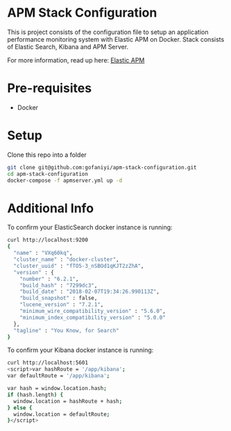 # APM Stack Configuration
This is project consists of the configuration file to setup an application performance monitoring system with Elastic APM on Docker.
Stack consists of Elastic Search, Kibana and APM Server.

For more information, read up here: [Elastic APM](https://www.elastic.co/solutions/apm)

# Pre-requisites
  - Docker

# Setup
Clone this repo into a folder
```bash
git clone git@github.com:gofaniyi/apm-stack-configuration.git
cd apm-stack-configuration
docker-compose -f apmserver.yml up -d
```

# Additional Info

To confirm your ElasticSearch docker instance is running:
```bash
curl http://localhost:9200
{
  "name" : "VXq60kq",
  "cluster_name" : "docker-cluster",
  "cluster_uuid" : "fTO5-3_nSBOd1qKJT2zZhA",
  "version" : {
    "number" : "6.2.1",
    "build_hash" : "7299dc3",
    "build_date" : "2018-02-07T19:34:26.990113Z",
    "build_snapshot" : false,
    "lucene_version" : "7.2.1",
    "minimum_wire_compatibility_version" : "5.6.0",
    "minimum_index_compatibility_version" : "5.0.0"
  },
  "tagline" : "You Know, for Search"
}
```

To confirm your Kibana docker instance is running:
```bash
curl http://localhost:5601
<script>var hashRoute = '/app/kibana';
var defaultRoute = '/app/kibana';

var hash = window.location.hash;
if (hash.length) {
  window.location = hashRoute + hash;
} else {
  window.location = defaultRoute;
}</script>
```
